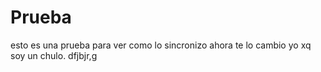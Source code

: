 # Prueba
esto es una prueba para ver como lo sincronizo
ahora te lo cambio yo xq soy un chulo.
dfjbjr,g
